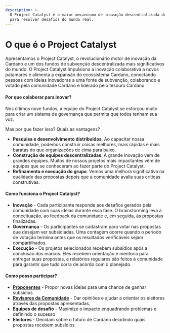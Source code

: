```yaml
---
description: >-
  O Project Catalyst é o maior mecanismo de inovação descentralizada do mundo
  para resolver desafios do mundo real.
---
```


# O que é o Project Catalyst

Apresentamos o Project Catalyst, o revolucionário motor de inovação da Cardano e um dos fundos de subvenção descentralizada mais significativos do mundo. O Project Catalyst impulsiona a inovação colaborativa a novos patamares e alimenta a expansão do ecossistema Cardano, conectando pessoas com ideias inovadoras a uma fonte de subvenção, colaborando e votado pela comunidade Cardano e liderado pelo tesouro Cardano.

#### Por que colaborar para inovar? <a href="#why-collaborate-to-innovate" id="why-collaborate-to-innovate"></a>

Nos últimos nove fundos, a equipe do Project Catalyst se esforçou muito para criar um sistema de governança que permita que todos tenham sua voz.&#x20;

Mas por que fazer isso? Quais as vantagens?

* **Pesquisa e desenvolvimento distribuídos**. Ao capacitar nossa comunidade, podemos construir coisas melhores, mais rápidas e mais baratas do que organizações de cima para baixo.
* **Construção de equipes descentralizadas**. A grande inovação vem de grandes equipes. Muitos de nossos projetos mais impactantes vêm de equipes que se conheceram ao fazer parte do Project Catalyst.
* **Refinamento e execução do grupo**. Vemos uma melhora significativa na qualidade das propostas depois que a comunidade avalia suas críticas construtivas.

#### Como funciona o Project Catalyst? <a href="#how-does-project-catalyst-work" id="how-does-project-catalyst-work"></a>

* **Inovação** - Cada participante responde aos desafios gerados pela comunidade com suas ideias durante essa fase. O brainstorming leva à conceituação, ao feedback da comunidade e, em seguida, às propostas finalizadas.
* **Governança** - Os participantes se cadastram para votar nas propostas que desejam ver subsidiadas. Uma contagem ocorre quando o período de votação termina antes que os resultados verificáveis sejam compartilhados.
* **Execução** - Os projetos selecionados recebem subsídios após a conclusão dos marcos. Eles recebem orientação e mentoria para entregar suas propostas, e relatórios regulares são feitos à comunidade para garantir que tudo corra de acordo com o planejado.

#### Como posso participar? <a href="#how-can-i-participate" id="how-can-i-participate"></a>

* **​**[**Proponentes**](https://docs.projectcatalyst.io/catalyst-basics/how-to-submit-a-proposal) - Propor novas ideias para uma chance de ganhar subsídios
* **​**[**Revisores da Comunidade**](https://docs.projectcatalyst.io/catalyst-basics/how-to-participate-in-community-reviews) - Dar opiniões e ajudar a orientar os eleitores através das propostas apresentadas.
* **Equipes de desafio** - Maximize o impacto enquadrando problemas e definindo o sucesso
* **Eleitores** - Decidam sobre o futuro de Cardano decidindo quais propostas recebem subsídios
